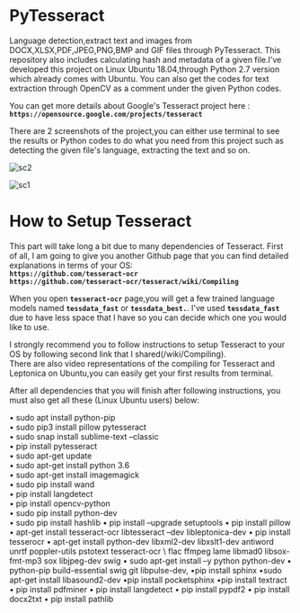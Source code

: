 # PyTesseract
Language detection,extract text and images from DOCX,XLSX,PDF,JPEG,PNG,BMP and GIF files through PyTesseract. This repository also includes calculating hash and metadata of a given file.I've developed this project on Linux Ubuntu 18.04,through Python 2.7 version which already comes with Ubuntu. You can also get the codes for text extraction through OpenCV as a comment under the given Python codes.

You can get more details about Google's Tesseract project here :                                                                      
**`https://opensource.google.com/projects/tesseract`**

There are 2 screenshots of the project,you can either use terminal to see the results or Python codes to do what you need from this project such as detecting the given file's language, extracting the text and so on.

![sc2](https://user-images.githubusercontent.com/29866395/57572445-19f9f600-7423-11e9-8f8a-53c9fe2a6366.jpg)

![sc1](https://user-images.githubusercontent.com/29866395/57572440-064e8f80-7423-11e9-877b-f2c488c2c694.jpg)



# How to Setup Tesseract

This part will take long a bit due to many dependencies of Tesseract. First of all, I am going to give you another Github page that you can find detailed explanations in terms of your OS:                                                                                                                                                                                                           
**`https://github.com/tesseract-ocr`**                                                                            
**`https://github.com/tesseract-ocr/tesseract/wiki/Compiling`**                                                         

When you open **`tesseract-ocr`** page,you will get a few trained language models named **`tessdata_fast`**  or **`tessdata_best.`**. I've used **`tessdata_fast`** due to have less space that I have so you can decide which one you would like to use.                             

I strongly recommend you to follow instructions to setup Tesseract to your OS by following second link that I shared(/wiki/Compiling).     
There are also video representations of the compiling for Tesseract and Leptonica on Ubuntu,you can easily get your first results from terminal.

After all dependencies that you will finish after following instructions, you must also get all these (Linux Ubuntu users) below:     

•	sudo apt install python-pip                                                                                         
•	sudo pip3 install pillow pytesseract                                                                                    
•	sudo snap install sublime-text –classic                                                                             
•	pip install pytesseract                                                                               
•	sudo apt-get update                                                                                                     
•	sudo apt-get install python 3.6                                                                                             
•	sudo apt-get install imagemagick                                                                                
•	sudo pip install wand                                                                                                         
•	pip install langdetect                                                                                                            
•	pip install opencv-python                                                                                                   
•	sudo pip install python-dev                                                                                               
•	sudo pip install hashlib
•	pip install –upgrade setuptools
•	pip install pillow
•	apt-get install tesseract-ocr libtesseract –dev libleptonica-dev
•	pip install tesserocr
•	apt-get install python-dev libxml2-dev libxslt1-dev antiword unrtf poppler-utils pstotext tesseract-ocr \ flac ffmpeg lame libmad0 libsox-fmt-mp3 sox libjpeg-dev swig
•	sudo apt-get install –y python python-dev
•	python-pip build-essential swig git libpulse-dev,
•pip install sphinx
•sudo apt-get install libasound2-dev
•pip install pocketsphinx
•pip install textract
•	pip install pdfminer
•	pip install langdetect
•	pip install pypdf2
•	pip install docx2txt
•	pip install pathlib
